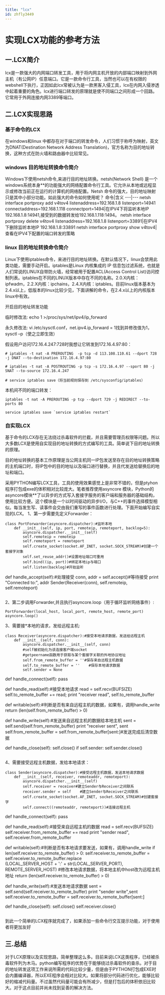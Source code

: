 ```yaml
---
title: "lcx"
id: zhfly3449
---
```


# 实现LCX功能的参考方法

## 一.LCX简介

lcx是一款强大的内网端口转发工具，用于将内网主机开放的内部端口映射到外网主机（有公网IP）任意端口。它是一款命令行工具，当然也可以在有权限的webshell下执行，正因如此lcx常被认为是一款黑客入侵工具，lcx在内网入侵渗透中起着重要的角色。lcx进行端口转发的原理就是使不同端口之间形成一个回路。它常用于外网连接内网3389等端口。

## 二.LCX实现思路

### 基于命令的LCX

在windows和linux 中都存在对于端口的转发命令，人们习惯于称呼为映射，英文为DNAT(Destination Network Address Translation)，官方名称为目的地址转换，这种方式在防火墙和路由器中比较常见。

### windows 目的地址转换命令简介

Windows下使用netsh命令,来进行目的地址转换。netsh(Network Shell) 是一个windows系统本身**的功能强大的网络配置命令行工具。它允许从本地或远程显示或修改当前正在运行的计算机的网络配置。Netsh 命令的强大，目的地址映射只是其中小部分功能。如此强大的命令如何使用呢？
命令|含义
---|---
netsh interface portproxy add v4tov4 listenaddress=192.168.1.8 listenport=14941 connectaddress=192.168.1.118 connectport=1494|在IPV4下将监听本地IP 192.168.1.8:14941,接受到的数据转发给192.168.1.118:1494。
netsh interface portproxy delete v4tov4 listenaddress=192.168.1.8 listenport=33891|在IPV4下删除监听本地IP 192.168.1.8:33891
netsh interface portproxy show v4tov4|查看在IPV4下配置的端口转发的策略

### linux 目的地址转换命令简介

Linux下使用iptables命令，来进行目的地址转换。在默认情况下，linux会禁用此类功能，需要手动开启。iptables是Linux 内核集成的 IP 信息包过滤系统，也就是人们常说的LINUX自带防火墙，经常被用于配置ACL(Access Control List)访问控制列表。iptables在不同的LINUX版本中存在不同的名称。2.0.X内核：ipfwadm，2.2.X内核：ipchains，2.4.X内核：iptables。目前linux版本基本为2.4.x以上，低版本的linux比较少见，下面讲解的命令，在2.4.x以上的内核版本linux中有效。

开启目的地址转发功能

临时修改法: echo 1 >/proc/sys/net/ipv4/ip_forward

永久修改法: vi /etc/sysctl.conf，net.ipv4.ip_forward = 1找到并修改值为1，sysctl –p（使之立即生效）

假设用户访问172.16.4.247:728时我想让它转发到172.16.4.97:80：

```
# iptables -t nat -A PREROUTING  -p tcp -d 113.108.110.61 --dport 728 -j DNAT --to-destination 172.16.4.97:80

# iptables -t nat -A POSTROUTING -p tcp -s 172.16.4.97 --sport 80 -j SNAT --to-source 172.16.4.247

# service iptables save（将当前规则保存到 /etc/sysconfig/iptables） 
```

本机间不同的端口转发：

```
iptables -t nat -A PREROUTING -p tcp --dport 729 -j REDIRECT --to-ports 80

service iptables save `service iptables restart` 
```

### 自实现LCX

基于命令的LCX存在无法绕过杀毒软件的拦截，并且需要管理员权限等问题。所以大多数LCX是使用自实现目的地址转换的方式编写的工具。简单说下目的地址转换的原理。

目的地址转换的基本工作原理是当公网主机同一IP包发送至存在目的地址转换策略的主机端口时，将IP包中的目的地址以及端口进行替换，并且代发送给替换后的地址和端口。

采用PYTHON编写LCX工具，工具的使用效果感觉上是非常不错的，但是ptyhon程序打包成exe的体积相对比较庞大。笔者推荐使用asyncore 模块，Python的asyncore模块**了以异步的方式写入套接字服务的客户端和服务器的基础结构，使用比较方便。这个模块是一个以时间驱动的异步I/O，与C++的事件选择模型相似。每当发生写、读事件会交由我们重写的事件函数进行处理。下面开始编写自实现的LCX。
1、第一步需要先定义Forwarder：

```
class PortForwarder(asyncore.dispatcher):#监听本地
    def __init__(self, ip, port, remoteip, remoteport, backlog=5):
        asyncore.dispatcher.__init__(self)
        self.remoteip = remoteip
        self.remoteport = remoteport
        self.create_socket(socket.AF_INET, socket.SOCK_STREAM)#创建一个套接字对象
        self.set_reuse_addr()#设置地址端口可重用
        self.bind((ip, port))#绑定本地ip与端口
        self.listen(backlog)#开始监听

```
def handle_accept(self):#处理接受
    conn, addr = self.accept()#等待接受
    print "Connected to:", addr
    Sender(Receiver(conn), self.remoteip, self.remoteport) 
``` 
```

2、第二步调用Forwarder,并且执行asyncore.loop（用于循环监听网络事件）:

```
PortForwarder(local_host, local_port, remote_host, remote_port)
asyncore.loop() 
```

3、需要接*本地的请求，发给远程主机:

```
class Receiver(asyncore.dispatcher):#接受本地请求数据，发送给远程主机
    def __init__(self, conn):
        asyncore.dispatcher.__init__(self, conn)
        #self被初始化为该连接客户端socket
        #getpeername函数用于获取与某个套接字关联的外地协议地址
        self.from_remote_buffer = ''#保存来自远程主机数据
        self.to_remote_buffer = ''    #保存本地请求数据
        self.sender = None

```
def handle_connect(self):
    pass

def handle_read(self):#接受本地请求
    read = self.recv(BUFSIZE)
    self.to_remote_buffer += read;
    print "receiver read", self.to_remote_buffer

def writable(self):#判断是否有来自远程主机的数据，如果有，调用handle_write
    return (len(self.from_remote_buffer) &gt; 0)

def handle_write(self):#发送来自远程主机的数据给本地主机
    sent = self.send(self.from_remote_buffer)
    print "receiver sent", sent
    self.from_remote_buffer = self.from_remote_buffer[sent:]#发送完成后清空数据

def handle_close(self):
    self.close()
    if self.sender:
        self.sender.close() 
``` 
```

4、需要接受远程主机数据，发给本地请求：

```
class Sender(asyncore.dispatcher):#接受远程主机数据，发送本地请求数据
    def __init__(self, receiver, remoteaddr, remoteport):
        asyncore.dispatcher.__init__(self)
        self.receiver = receiver#建立Sender与Receiver之间联系
        receiver.sender = self    #建立Sender与Receiver之间联系
        self.create_socket(socket.AF_INET, socket.SOCK_STREAM)#创建套接字
        self.connect((remoteaddr, remoteport))#连接远程主机

```
def handle_connect(self):
    pass

def handle_read(self):#接受来自远程主机的数据
    read = self.recv(BUFSIZE)
    self.receiver.from_remote_buffer += read
    print "sender read", self.receiver.from_remote_buffer

def writable(self):#判断是否有本地请求要发送，如果有，调用handle_write
    if len(self.receiver.to_remote_buffer) &gt; 0:
        self.receiver.to_remote_buffer = self.receiver.to_remote_buffer.replace\
            (LOCAL_SERVER_HOST + ':' + str(LOCAL_SERVER_PORT), REMOTE_SERVER_HOST)
        #修改本地请求数据，将本地主机中host改为远程主机地址
    return (len(self.receiver.to_remote_buffer) &gt; 0)

def handle_write(self):#发送本地请求数据
    sent = self.send(self.receiver.to_remote_buffer)
    print "sender write",sent
    self.receiver.to_remote_buffer = self.receiver.to_remote_buffer[sent:]

def handle_close(self):
    self.close()
    self.receiver.close() 
``` 
```

到此一个简单的LCX程序就完成了，如果添加一些命令行交互提示功能，对于使用者将更加友好

## 三.总结

对于LCX原理以及实现思路，简单整理这么多。目前来说LCX这类程序，已经被杀毒软件列为木马。python编写程序的优势在于能够绕过杀毒软件的查杀。对于目的地址转发这项工作来说所需的代码比较少量，但是由于PYTHON打包成EXE时会内置编译器，所以EXE程序会相对比较大。如果将部分代码进行优化，能够比较好的缩减代码量。不过虽然代码量可能会有所减少，但是打包后的体积依旧比较大。对于这点目前并尚未找到妥善的解决方法。